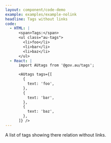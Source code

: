 ```yaml
---
layout: component/code-demo
example: examples/example-nolink
headline: Tags without links
code:
  - HTML: |
      <span>Tags:</span>
      <ul class="au-tags">
        <li>foo</li>
        <li>bar</li>
        <li>baz</li>
      </ul>
  - React: |
      import AUtags from '@gov.au/tags';

      <AUtags tags={[
        {
          text: 'foo',
        },
        {
          text: 'bar',
        },
        {
          text: 'baz',
        },
      ]} />
---
```


A list of tags showing there relation without links.
